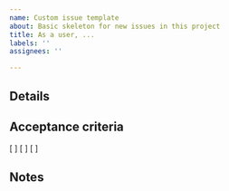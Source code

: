 ```yaml
---
name: Custom issue template
about: Basic skeleton for new issues in this project
title: As a user, ...
labels: ''
assignees: ''

---
```


## Details

## Acceptance criteria
[ ]
[ ]
[ ]

## Notes
